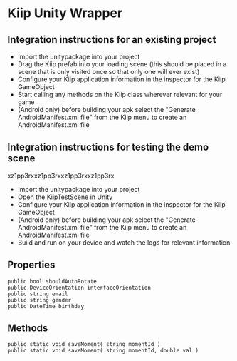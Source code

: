 # Kiip Unity Wrapper

## Integration instructions for an existing project

- Import the unitypackage into your project
- Drag the Kiip prefab into your loading scene (this should be placed in a scene that is only visited once so that only one will ever exist)
- Configure your Kiip application information in the inspector for the Kiip GameObject
- Start calling any methods on the Kiip class wherever relevant for your game
- (Android only) before building your apk select the "Generate AndroidManifest.xml file" from the Kiip menu to create an AndroidManifest.xml file

## Integration instructions for testing the demo scene
xz1pp3rxxz1pp3rxxz1pp3rxxz1pp3rx
- Import the unitypackage into your project
- Open the KiipTestScene in Unity
- Configure your Kiip application information in the inspector for the Kiip GameObject
- (Android only) before building your apk select the "Generate AndroidManifest.xml file" from the Kiip menu to create an AndroidManifest.xml file
- Build and run on your device and watch the logs for relevant information

## Properties

    public bool shouldAutoRotate
    public DeviceOrientation interfaceOrientation
    public string email
    public string gender
    public DateTime birthday

## Methods

    public static void saveMoment( string momentId )
    public static void saveMoment( string momentId, double val )
